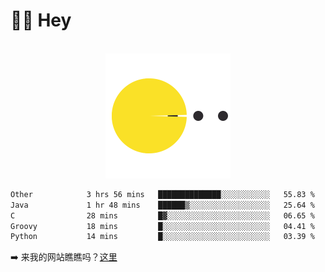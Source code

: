
# 👋🏻 Hey
<div align="center">
	<br>
	<img src="https://raw.githubusercontent.com/Aniket965/Aniket965/master/pacman.svg?sanitize=true" width="200" height="200">
	<br>
</div>

<!--START_SECTION:waka-->

```txt
Other            3 hrs 56 mins   ██████████████░░░░░░░░░░░   55.83 %
Java             1 hr 48 mins    ██████▒░░░░░░░░░░░░░░░░░░   25.64 %
C                28 mins         █▓░░░░░░░░░░░░░░░░░░░░░░░   06.65 %
Groovy           18 mins         █░░░░░░░░░░░░░░░░░░░░░░░░   04.41 %
Python           14 mins         █░░░░░░░░░░░░░░░░░░░░░░░░   03.39 %
```

<!--END_SECTION:waka-->

 ➡️  来我的网站瞧瞧吗？[这里](https://www.shaolongfei.com)
